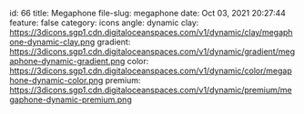 id: 66
title: Megaphone 
file-slug: megaphone
date: Oct 03, 2021 20:27:44
feature: false
category: icons
angle: dynamic
clay: https://3dicons.sgp1.cdn.digitaloceanspaces.com/v1/dynamic/clay/megaphone-dynamic-clay.png
gradient: https://3dicons.sgp1.cdn.digitaloceanspaces.com/v1/dynamic/gradient/megaphone-dynamic-gradient.png
color: https://3dicons.sgp1.cdn.digitaloceanspaces.com/v1/dynamic/color/megaphone-dynamic-color.png
premium: https://3dicons.sgp1.cdn.digitaloceanspaces.com/v1/dynamic/premium/megaphone-dynamic-premium.png
